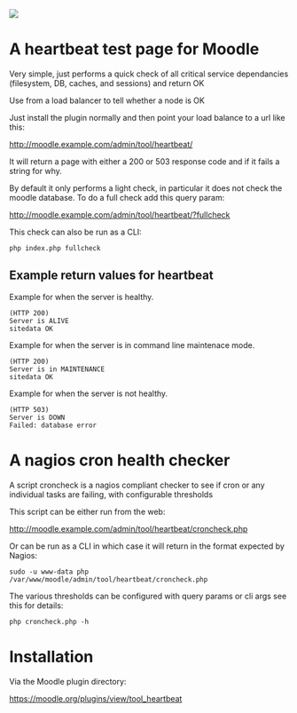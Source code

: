 <a href="https://travis-ci.org/brendanheywood/moodle-tool_heartbeat">
<img src="https://travis-ci.org/brendanheywood/moodle-tool_heartbeat.svg?branch=master">
</a>

# A heartbeat test page for Moodle

Very simple, just performs a quick check of all critical service
dependancies (filesystem, DB, caches, and sessions) and return OK

Use from a load balancer to tell whether a node is OK

Just install the plugin normally and then point your load balance
to a url like this:

http://moodle.example.com/admin/tool/heartbeat/

It will return a page with either a 200 or 503 response code and
if it fails a string for why.

By default it only performs a light check, in particular it does not
check the moodle database. To do a full check add this query param:

http://moodle.example.com/admin/tool/heartbeat/?fullcheck

This check can also be run as a CLI:

```
php index.php fullcheck
```

## Example return values for heartbeat
Example for when the server is healthy.
```
(HTTP 200)
Server is ALIVE
sitedata OK
```

Example for when the server is in command line maintenace mode.
```
(HTTP 200)
Server is in MAINTENANCE
sitedata OK
```

Example for when the server is not healthy.
```
(HTTP 503)
Server is DOWN
Failed: database error
```

# A nagios cron health checker

A script croncheck is a nagios compliant checker to see if cron
or any individual tasks are failing, with configurable thresholds

This script can be either run from the web:

http://moodle.example.com/admin/tool/heartbeat/croncheck.php

Or can be run as a CLI in which case it will return in the format
expected by Nagios:

```
sudo -u www-data php /var/www/moodle/admin/tool/heartbeat/croncheck.php
```

The various thresholds can be configured with query params or cli args
see this for details:

```
php croncheck.php -h
```

# Installation

Via the Moodle plugin directory:

https://moodle.org/plugins/view/tool_heartbeat

